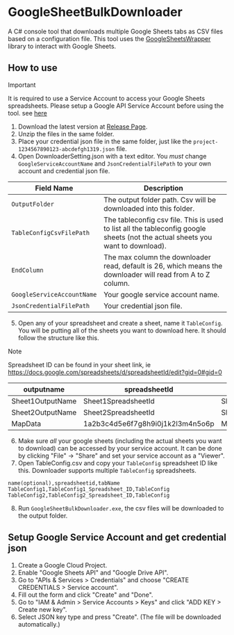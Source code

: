 # GoogleSheetBulkDownloader
A C# console tool that downloads multiple Google Sheets tabs as CSV files based on a configuration file. This tool uses the [GoogleSheetsWrapper](https://github.com/SteveWinward/GoogleSheetsWrapper/tree/main) library to interact with Google Sheets.

## How to use
> [!IMPORTANT]
> It is required to use a Service Account to access your Google Sheets spreadsheets. Please setup a Google API Service Account before using the tool. see [here](#Setup-Google-Service-Account-and-get-credential-json)
1. Download the latest version at [Release Page](https://github.com/koapower/GoogleSheetBulkDownloader/releases).
2. Unzip the files in the same folder.
3. Place your credential json file in the same folder, just like the ````project-1234567890123-abcdefgh1319.json```` file.
4. Open DownloaderSetting.json with a text editor. You *must* change ````GoogleServiceAccountName```` and ````JsonCredentialFilePath```` to your own account and credential json file.

| Field Name | Description |
| ---------------- | ------------------------------- |
| ````OutputFolder```` | The output folder path. Csv will be downloaded into this folder. |
| ````TableConfigCsvFilePath```` | The tableconfig csv file. This is used to list all the tableconfig google sheets (not the actual sheets you want to download). |
| ````EndColumn```` | The max column the downloader read, default is 26, which means the downloader will read from A to Z column. |
| ````GoogleServiceAccountName```` | Your google service account name. |
| ````JsonCredentialFilePath```` | Your credential json file. |
5. Open any of your spreadsheet and create a sheet, name it ````TableConfig````. You will be putting all of the sheets you want to download here. It should follow the structure like this.
> [!NOTE]
> Spreadsheet ID can be found in your sheet link, ie https://docs.google.com/spreadsheets/d/spreadsheetId/edit?gid=0#gid=0

| outputname | spreadsheetId | tabName |
| ---------------- | ------------------------------- | ---------------- |
| Sheet1OutputName | Sheet1SpreadsheetId | Sheet1TabName |
| Sheet2OutputName | Sheet2SpreadsheetId | Sheet2TabName |
| MapData | 1a2b3c4d5e6f7g8h9i0j1k2l3m4n5o6p | Map |
6. Make sure *all* your google sheets (including the actual sheets you want to download) can be accessed by your service account. It can be done by clicking "File" -> "Share" and set your service account as a "Viewer".
7. Open TableConfig.csv and copy your ````TableConfig```` spreadsheet ID like this. Downloader supports multiple ````TableConfig```` spreadsheets.
````csv
name(optional),spreadsheetid,tabName
TableConfig1,TableConfig1_Spreadsheet_ID,TableConfig
TableConfig2,TableConfig2_Spreadsheet_ID,TableConfig
````
8. Run ````GoogleSheetBulkDownloader.exe````, the csv files will be downloaded to the output folder.

## Setup Google Service Account and get credential json
1. Create a Google Cloud Project.
2. Enable "Google Sheets API" and "Google Drive API".
3. Go to "APIs & Services > Credentials" and choose "CREATE CREDENTIALS > Service account".
4. Fill out the form and click "Create" and "Done".
5. Go to "IAM & Admin > Service Accounts > Keys" and click "ADD KEY > Create new key".
6. Select JSON key type and press "Create". (The file will be downloaded automatically.)

